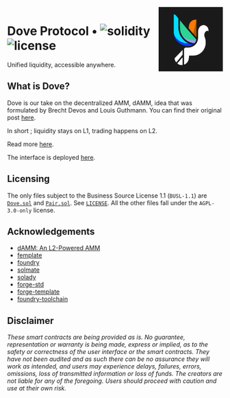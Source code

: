 <img align="right" width="150" height="150" top="100" src="./assets/dove-logo.png">

# Dove Protocol • ![solidity](https://img.shields.io/badge/solidity-^0.8.15-lightgrey) ![license](https://img.shields.io/github/license/whitenois3/dove-protocol?label=license)

Unified liquidity, accessible anywhere.

## What is Dove?

Dove is our take on the decentralized AMM, dAMM, idea that was formulated by Brecht Devos and Louis Guthmann. You can find their original post [here](https://ethresear.ch/t/damm-an-l2-powered-amm/10352).

In short ; liquidity stays on L1, trading happens on L2.

Read more [here](https://www.notion.so/0xst/Dove-Protocol-5a174626e63f4c26a30e753fc7460714).

The interface is deployed [here](https://dove.whitenoise.rs/).

## Licensing

The only files subject to the Business Source License 1.1 (`BUSL-1.1`) are [`Dove.sol`](src/L1/Dove.sol) and [`Pair.sol`](src/L2/Pair.sol). See [`LICENSE`](./LICENSE).
All the other files fall under the `AGPL-3.0-only` license.

## Acknowledgements

- [dAMM: An L2-Powered AMM](https://ethresear.ch/t/damm-an-l2-powered-amm/10352)
- [femplate](https://github.com/abigger87/femplate)
- [foundry](https://github.com/foundry-rs/foundry)
- [solmate](https://github.com/Rari-Capital/solmate)
- [solady](https://github.com/Vectorized/solady)
- [forge-std](https://github.com/brockelmore/forge-std)
- [forge-template](https://github.com/foundry-rs/forge-template)
- [foundry-toolchain](https://github.com/foundry-rs/foundry-toolchain)

## Disclaimer

_These smart contracts are being provided as is. No guarantee, representation or warranty is being made, express or implied, as to the safety or correctness of the user interface or the smart contracts. They have not been audited and as such there can be no assurance they will work as intended, and users may experience delays, failures, errors, omissions, loss of transmitted information or loss of funds. The creators are not liable for any of the foregoing. Users should proceed with caution and use at their own risk._
